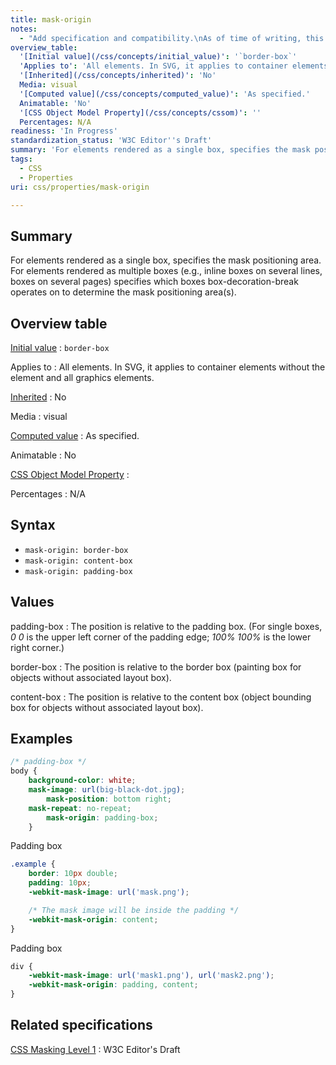 ```yaml
---
title: mask-origin
notes:
  - "Add specification and compatibility.\nAs of time of writing, this property is not yet implemented in most browsers."
overview_table:
  '[Initial value](/css/concepts/initial_value)': '`border-box`'
  'Applies to': 'All elements. In SVG, it applies to container elements without the element and all graphics elements.'
  '[Inherited](/css/concepts/inherited)': 'No'
  Media: visual
  '[Computed value](/css/concepts/computed_value)': 'As specified.'
  Animatable: 'No'
  '[CSS Object Model Property](/css/concepts/cssom)': ''
  Percentages: N/A
readiness: 'In Progress'
standardization_status: 'W3C Editor''s Draft'
summary: 'For elements rendered as a single box, specifies the mask positioning area. For elements rendered as multiple boxes (e.g., inline boxes on several lines, boxes on several pages) specifies which boxes box-decoration-break operates on to determine the mask positioning area(s).'
tags:
  - CSS
  - Properties
uri: css/properties/mask-origin

---
```

## Summary

For elements rendered as a single box, specifies the mask positioning area. For elements rendered as multiple boxes (e.g., inline boxes on several lines, boxes on several pages) specifies which boxes box-decoration-break operates on to determine the mask positioning area(s).

## Overview table

[Initial value](/css/concepts/initial_value)
:   `border-box`

Applies to
:   All elements. In SVG, it applies to container elements without the element and all graphics elements.

[Inherited](/css/concepts/inherited)
:   No

Media
:   visual

[Computed value](/css/concepts/computed_value)
:   As specified.

Animatable
:   No

[CSS Object Model Property](/css/concepts/cssom)
:

Percentages
:   N/A

## Syntax

-   `mask-origin: border-box`
-   `mask-origin: content-box`
-   `mask-origin: padding-box`

## Values

padding-box
:   The position is relative to the padding box. (For single boxes, *0 0* is the upper left corner of the padding edge; *100% 100%* is the lower right corner.)

border-box
:   The position is relative to the border box (painting box for objects without associated layout box).

content-box
:   The position is relative to the content box (object bounding box for objects without associated layout box).

## Examples

``` css
/* padding-box */
body {
    background-color: white;
    mask-image: url(big-black-dot.jpg);
        mask-position: bottom right;
    mask-repeat: no-repeat;
        mask-origin: padding-box;
    }
```

Padding box

``` css
.example {
    border: 10px double;
    padding: 10px;
    -webkit-mask-image: url('mask.png');

    /* The mask image will be inside the padding */
    -webkit-mask-origin: content;
}
```

Padding box

``` css
div {
    -webkit-mask-image: url('mask1.png'), url('mask2.png');
    -webkit-mask-origin: padding, content;
}
```

## Related specifications

[CSS Masking Level 1](https://dvcs.w3.org/hg/FXTF/raw-file/default/masking/index.html)
:   W3C Editor's Draft
